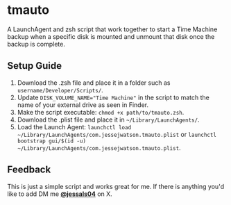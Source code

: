 # tmauto
A LaunchAgent and zsh script that work together to start a Time Machine backup when a specific disk is mounted and unmount that disk once the backup is complete.

## Setup Guide
1. Download the .zsh file and place it in a folder such as `username/Developer/Scripts/`.
2. Update `DISK_VOLUME_NAME="Time Machine"` in the script to match the name of your external drive as seen in Finder.
3. Make the script executable: `chmod +x path/to/tmauto.zsh`.
4. Download the .plist file and place it in `~/Library/LaunchAgents/`.
5. Load the Launch Agent: `launchctl load ~/Library/LaunchAgents/com.jessejwatson.tmauto.plist` or `launchctl bootstrap gui/$(id -u) ~/Library/LaunchAgents/com.jessejwatson.tmauto.plist`.

## Feedback
This is just a simple script and works great for me. If there is anything you'd like to add DM me [**@jessals04**](www.x.com/jessals04) on X.
